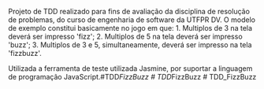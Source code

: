 Projeto de TDD realizado para fins de avaliação da disciplina de resolução de problemas, do curso de engenharia de software da UTFPR DV.
O modelo de exemplo constitui basicamente no jogo em que:
    1. Multiplos de 3 na tela deverá ser impresso 'fizz';
    2. Multiplos de 5 na tela deverá ser impresso 'buzz';
    3. Multiplos de 3 e 5, simultaneamente, deverá ser impresso na tela 'fizzbuzz'.

Utilizada a ferramenta de teste utilizada Jasmine, por suportar a linguagem de programação JavaScript.# T D D _ F i z z B u z z  
 #   T D D _ F i z z B u z z  
 #   T D D _ F i z z B u z z  
 